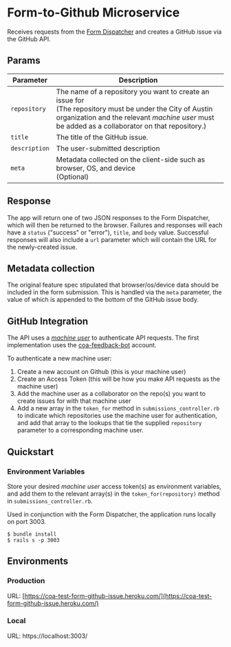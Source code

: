 # Form-to-Github Microservice

Receives requests from the [Form Dispatcher](https://github.com/cityofaustin/form-dispatcher) and creates a GitHub issue via the GitHub API.

## Params

| Parameter     | Description                              |
| ------------- | ---------------------------------------- |
| `repository`  | The name of a repository you want to create an issue for<br />(The repository  must be under the City of Austin organization and the relevant _machine user_ must be added as a collaborator on that repository.) |
| `title`       | The title of the GitHub issue.           |
| `description` | The user-submitted description           |
| `meta`        | Metadata collected on the client-side such as browser, OS, and device<br />(Optional) |

## Response

The app will return one of two JSON responses to the Form Dispatcher, which will then be returned to the browser. Failures and responses will each have a `status` ("success" or "error"), `title`, and `body` value. Successful responses will also include a `url` parameter which will contain the URL for the newly-created issue.

## Metadata collection

The original feature spec stipulated that browser/os/device data should be included in the form submission. This is handled via the `meta` parameter, the value of which is appended to the bottom of the GitHub issue body.

## GitHub Integration

The API uses a [_machine user_](https://developer.github.com/v3/guides/managing-deploy-keys/#machine-users) to authenticate API requests. The first implementation uses the [coa-feedback-bot](https://github.com/coa-feedback-bot) account.

To authenticate a new machine user:

1. Create a new account on Github (this is your machine user)
2. Create an Access Token (this will be how you make API requests as the machine user)
3. Add the machine user as a collaborator on the repo(s) you want to create issues for with that machine user
4. Add a new array in the `token_for` method in `submissions_controller.rb`  to indicate which repositories use the machine user for authentication, and add that array to the lookups that tie the supplied `repository` parameter to a corresponding machine user.

## Quickstart

### Environment Variables

Store your desired _machine user_ access token(s) as environment variables, and add them to the relevant array(s) in the `token_for(repository)` method in `submissions_controller.rb`.

Used in conjunction with the Form Dispatcher, the application runs locally on port 3003.

```
$ bundle install
$ rails s -p 3003
```

## Environments

### Production

URL: [https://coa-test-form-github-issue.heroku.com/](https://coa-test-form-github-issue.heroku.com/)

### Local

URL: https://localhost:3003/
